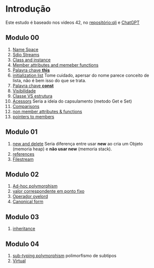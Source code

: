 # Introdução

Este estudo é baseado nos videos 42, no [repositório:qli](https://github.com/qingqingqingli/CPP)  e [ChatGPT](https://chat.openai.com/) 


## Modulo 00
1. [Name Space](./namespaces/readme.md)
1. [Sdio Streams](./stdio%20streams/readme.md)
1. [Class and instance](./texto/Class_and_instance.md)
1. [Member attributes and memeber functions](./Member_attributes_and_member_functions/readme.md)
1. [Palavra chave **this**](./texto/this.md)
1. [initialization list](./texto/initialization_list.md) Tome cuidado, apersar do nome parece conceito de lista, não é bem isso do que se trata.
1. [Palavra chave **const**](./texto/const.md)
1. [Visibilidade](./texto/visibilidade.md)
1. [Classe VS estrutura](./texto/classVSestrutura.md)
1. [Acessors](./texto/acessors.md) Seria a ideia do capsulamento (metodo Get e Set)  
1. [Comparisons](./texto/comparisons.md)
1. [non member attributes & functions](./texto/non_member.md)
1. [pointers to members](./texto/pointer_to_members.md)

## Modulo 01

1. [new and delete](./texto/new_and_delete.md) Seria diferença entre usar **new** ao cria um Objeto (memoria heap) e **não usar new** (memoria stack).
1. [references](./texto/references.md)
1. [Filestream](./texto/Filestream.md)

## Modulo 02

1. [Ad-hoc polymorphism](./texto/Ad-hoc_polymorphism.md)
1. [valor correspondente em ponto fixo](./texto/ponto_fixo.md)
1. [Operador ovelord](./texto/operador_ovelord.md)
1. [Canonical form](https://github.com/qingqingqingli/CPP/wiki/Module02#canonical-form)

## Modulo 03

1. [inheritance](./texto/inheritance.md)

## Modulo 04

1. [sub-typing polymorphism](./texto/sub-typingpolymorphism.md) polimorfismo de subtipos
1. [Virtual](./texto/virtual.md)
